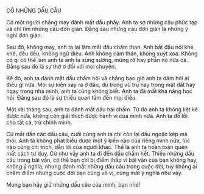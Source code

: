 CÓ NHỮNG DẤU CÂU

Có một người chẳng may đánh mất dấu phẩy. Anh ta sợ những câu phức tạp và chỉ tìm những câu đơn giản. Đằng sau những câu đơn giản là những ý nghĩ đơn giản.

Sau đó, không may, anh ta lại làm mất dấu chấm than. Anh bắt đầu nói khe khẽ, đều đều, không ngữ điệu. Anh không cảm thán, không xuýt xoa. Không có gì có thể làm anh ta anh ta sung sướng, mừng rỡ hay phẫn nộ nữa cả. Đằng sau đó là sự thờ ơ đối với mọi chuyện.

Kế đó, anh ta đánh mất dấu chấm hỏi và chẳng bao giờ anh ta dám hỏi ai điều gì nữa. Mọi sự kiện xảy ra ở đâu, dù trong vũ trụ hay trong mặt đất hay ngay trong nhà mình, anh ta cũng không biết. Anh ta đã mất khả năng học hỏi. Đằng sau đó là sự thiếu quan tâm đến mọi điều.

Một vài tháng sau, anh ta đánh mất dấu hai chấm. Từ đó anh ta không liệt kê được nữa, không còn giải thích được hành vi của mình nữa. Anh ta đổ lỗi cho tất cả, trừ chính mình.

Cứ mất dần các dấu câu, cuối cùng anh ta chỉ còn lại dấu ngoặc kép mà thôi. Anh ta không phát biểu được một ý kiến nào của riêng mình nữa, lúc nào cũng chỉ trích, dẫn lời của người khác. Thế là anh ta hoàn toàn quên mất cách tư duy. Cứ như vậy anh ta đi đến dấu chấm hết. Thiếu những dấu câu trong bài văn, có thể bạn chỉ bị điểm thấp vì bài văn của bạn không hay, không ý nghĩa, nhưng đánh mất những dấu câu trong cuộc đời, tuy không ai chấm điểm nhưng cuộc đời bạn cũng vô vị, cũng mất ý nghĩa như vậy.

Mong bạn hãy giữ những dấu câu của mình, bạn nhé!

